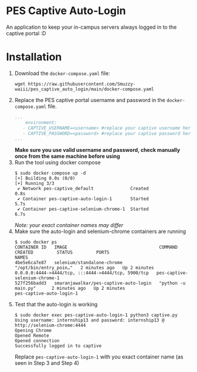 # PES Captive Auto-Login
An application to keep your in-campus servers always logged in to the captive portal :D
# Installation

1. Download the `docker-compose.yaml` file:
   ```shell
   wget https://raw.githubusercontent.com/Smuzzy-waiii/pes_captive_auto_login/main/docker-compose.yaml
   ```
2. Replace the PES captive portal username and password in the `docker-compose.yaml` file.
   ```yaml
   ...
       environment:
      - CAPTIVE_USERNAME=<username> #replace your captive username here
      - CAPTIVE_PASSWORD=<password> #replace your captive password here
   ...
   ```
   **Make sure you use valid username and password, check manually once from the same machine before using**
3. Run the tool using docker compose
   ```
   $ sudo docker compose up -d
   [+] Building 0.0s (0/0)                                                                                                 
   [+] Running 3/3
    ✔ Network pes-captive_default              Created                                                                                     0.8s 
    ✔ Container pes-captive-auto-login-1       Started                                                                                     5.7s 
    ✔ Container pes-captive-selenium-chrome-1  Started                                                                                     6.7s 
   ```
   _Note: your exact container names may differ_
4. Make sure the auto-login and selenium-chrome containers are running
   ```
   $ sudo docker ps
   CONTAINER ID   IMAGE                                   COMMAND                  CREATED         STATUS         PORTS                                                 NAMES
   4be5e6ca7e87   selenium/standalone-chrome              "/opt/bin/entry_poin…"   2 minutes ago   Up 2 minutes   0.0.0.0:4444->4444/tcp, :::4444->4444/tcp, 5900/tcp   pes-captive-selenium-chrome-1
   527f256badd3   smaranjawalkar/pes-captive-auto-login   "python -u main.py"      2 minutes ago   Up 2 minutes                                                         pes-captive-auto-login-1
   ```
5. Test that the auto-login is working
   ```
   $ sudo docker exec pes-captive-auto-login-1 python3 captive.py
   Using username: internship13 and password: internship13 @ http://selenium-chrome:4444
   Opening Chrome
   Opened Remote
   Opened connection
   Successfully logged in to captive 
   ```
   Replace `pes-captive-auto-login-1` with you exact container name (as seen in Step 3 and Step 4)
   
